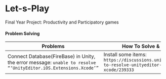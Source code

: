 # Let-s-Play
Final Year Project: Productivity and Participatory games

#### Problem Solving
|Problems|How To Solve & Solutions|
|--------|------------------------|
|Connect Database(FireBase) in Unity, the error message: `unable to resolve “‘UnityEditor.iOS.Extensions.Xcode’”`|Install some items: `https://discussions.unity.com/t/unable-to-resolve-unityeditor-ios-extensions-xcode/239333`|
